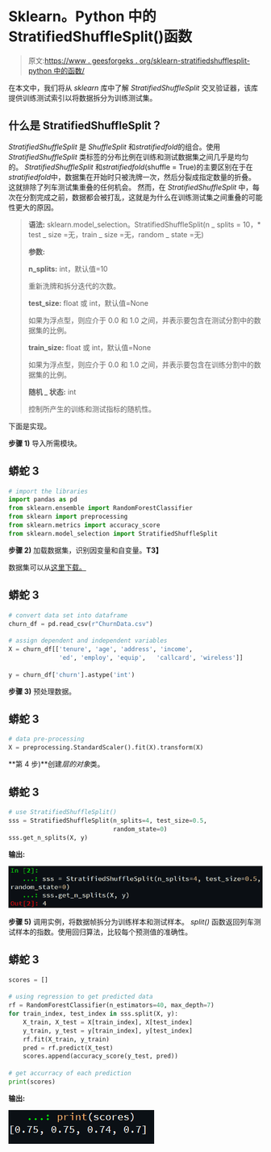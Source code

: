 # Sklearn。Python 中的 StratifiedShuffleSplit()函数

> 原文:[https://www . geesforgeks . org/sklearn-stratifiedshufflesplit-python 中的函数/](https://www.geeksforgeeks.org/sklearn-stratifiedshufflesplit-function-in-python/)

在本文中，我们将从 *sklearn* 库中了解 *StratifiedShuffleSplit* 交叉验证器，该库提供训练测试索引以将数据拆分为训练测试集。

## **什么是 StratifiedShuffleSplit？**

*StratifiedShuffleSplit* 是 *ShuffleSplit* 和*stratifiedfold*的组合。使用 *StratifiedShuffleSplit* 类标签的分布比例在训练和测试数据集之间几乎是均匀的。 *StratifiedShuffleSplit* 和*stratifiedfold*(shuffle = True)的主要区别在于在*stratifiedfold*中，数据集在开始时只被洗牌一次，然后分裂成指定数量的折叠。这就排除了列车测试集重叠的任何机会。
然而，在 *StratifiedShuffleSplit* 中，每次在分割完成之前，数据都会被打乱，这就是为什么在训练测试集之间重叠的可能性更大的原因。

> **语法:** sklearn.model_selection。StratifiedShuffleSplit(n _ splits = 10，* test _ size =无，train _ size =无，random _ state =无)
> 
> **参数:**
> 
> **n_splits:** int，默认值=10
> 
> 重新洗牌和拆分迭代的次数。
> 
> **test_size:** float 或 int，默认值=None
> 
> 如果为浮点型，则应介于 0.0 和 1.0 之间，并表示要包含在测试分割中的数据集的比例。
> 
> **train_size:** float 或 int，默认值=None
> 
> 如果为浮点型，则应介于 0.0 和 1.0 之间，并表示要包含在训练分割中的数据集的比例。
> 
> **随机 _ 状态:** int
> 
> 控制所产生的训练和测试指标的随机性。

下面是实现。

**步骤 1)** 导入所需模块。

## 蟒蛇 3

```py
# import the libraries
import pandas as pd
from sklearn.ensemble import RandomForestClassifier
from sklearn import preprocessing
from sklearn.metrics import accuracy_score
from sklearn.model_selection import StratifiedShuffleSplit
```

**步骤 2)** 加载数据集，识别因变量和自变量。**T3】**

数据集可以从[这里下载。](https://drive.google.com/file/d/1S8Il7npD3J-xeClVS9x8j4xhFTgW-L1W/view?usp=sharing)

## 蟒蛇 3

```py
# convert data set into dataframe
churn_df = pd.read_csv(r"ChurnData.csv")

# assign dependent and independent variables
X = churn_df[['tenure', 'age', 'address', 'income',
              'ed', 'employ', 'equip',   'callcard', 'wireless']]

y = churn_df['churn'].astype('int')
```

**步骤 3)** 预处理数据。

## 蟒蛇 3

```py
# data pre-processing
X = preprocessing.StandardScaler().fit(X).transform(X)
```

**第 4 步)**创建*层的对象*类。

## 蟒蛇 3

```py
# use StratifiedShuffleSplit()
sss = StratifiedShuffleSplit(n_splits=4, test_size=0.5,
                             random_state=0)
sss.get_n_splits(X, y)
```

**输出:**

![](img/a5bb187775c2248e7917982e846fa050.png)

**步骤 5)** 调用实例，将数据帧拆分为训练样本和测试样本。 *split()* 函数返回列车测试样本的指数。使用回归算法，比较每个预测值的准确性。

## 蟒蛇 3

```py
scores = []

# using regression to get predicted data
rf = RandomForestClassifier(n_estimators=40, max_depth=7)
for train_index, test_index in sss.split(X, y):
    X_train, X_test = X[train_index], X[test_index]
    y_train, y_test = y[train_index], y[test_index]
    rf.fit(X_train, y_train)
    pred = rf.predict(X_test)
    scores.append(accuracy_score(y_test, pred))

# get accurracy of each prediction
print(scores)
```

**输出:**

![](img/1776556bc7ff55071823f096e9559833.png)